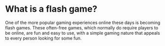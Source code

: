 # What is a flash game?
One of the more popular gaming experiences online these days is becoming flash games. These often-free games, which normally do require players to be online, are fun and easy to use, with a simple gaming nature that appeals to every person looking for some fun.
